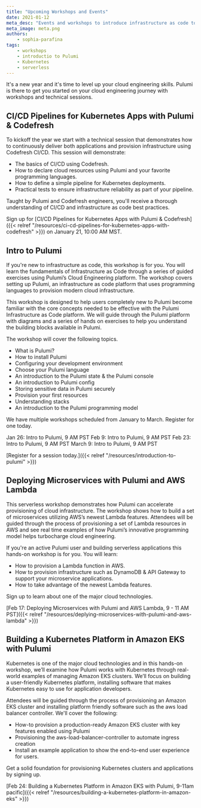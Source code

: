 ```yaml
---
title: "Upcoming Workshops and Events"
date: 2021-01-12
meta_desc: "Events and workshops to introduce infrastructure as code to new users and advanced practitioners."
meta_image: meta.png
authors:
    - sophia-parafina
tags:
    - workshops
    - introductio to Pulumi
    - Kubernetes
    - serverless
---
```


It's a new year and it's time to level up your cloud engineering skills. Pulumi is there to get you started on your cloud engineering journey with workshops and technical sessions.

<!--more-->

## CI/CD Pipelines for Kubernetes Apps with Pulumi & Codefresh

To kickoff the year we start with a technical session that demonstrates how to continuously deliver both applications and provision infrastructure using Codefresh CI/CD. This session will demonstrate:

- The basics of CI/CD using Codefresh.
- How to declare cloud resources using Pulumi and your favorite programming languages.
- How to define a simple pipeline for Kubernetes deployments.
- Practical tests to ensure infrastructure reliability as part of your pipeline.

Taught by Pulumi and Codefresh engineers, you'll receive a thorough understanding of CI/CD and infrastructure as code best practices.

Sign up for [CI/CD Pipelines for Kubernetes Apps with Pulumi & Codefresh]({{< relref "/resources/ci-cd-pipelines-for-kubernetes-apps-with-codefresh" >}}) on January 21, 10:00 AM MST.

## Intro to Pulumi

If you're new to infrastructure as code, this workshop is for you. You will learn the fundamentals of Infrastructure as Code through a series of guided exercises using Pulumi’s Cloud Engineering platform. The workshop covers setting up Pulumi, an infrastructure as code platform that uses programming languages to provision modern cloud infrastructure.

This workshop is designed to help users completely new to Pulumi become familiar with the core concepts needed to be effective with the Pulumi Infrastructure as Code platform. We will guide through the Pulumi platform with diagrams and a series of hands on exercises to help you understand the building blocks available in Pulumi.

The workshop will cover the following topics.

- What is Pulumi?
- How to install Pulumi
- Configuring your development environment
- Choose your Pulumi language
- An introduction to the Pulumi state & the Pulumi console
- An introduction to Pulumi config
- Storing sensitive data in Pulumi securely
- Provision your first resources
- Understanding stacks
- An introduction to the Pulumi programming model

We have multiple workshops scheduled from January to March. Register for one today.

Jan 26: Intro to Pulumi, 9 AM PST
Feb 9: Intro to Pulumi, 9 AM PST
Feb 23: Intro to Pulumi, 9 AM PST
March 9: Intro to Pulumi, 9 AM PST

[Register for a session today.]({{< relref "/resources/introduction-to-pulumi" >}})

## Deploying Microservices with Pulumi and AWS Lambda

This serverless workshop demonstrates how Pulumi can accelerate provisioning of cloud infrastructure. The workshop shows how to build a set of microservices utilizing AWS’s newest Lambda features. Attendees will be guided through the process of provisioning a set of Lambda resources in AWS and see real time examples of how Pulumi’s innovative programming model helps turbocharge cloud engineering.

If you're an active Pulumi user and building serverless applications this hands-on workshop is for you. You will learn:

- How to provision a Lambda function in AWS.
- How to provision infrastructure such as DynamoDB & API Gateway to support your microservice applications.
- How to take advantage of the newest Lambda features.

Sign up to learn about one of the major cloud technologies.

[Feb 17: Deploying Microservices with Pulumi and AWS Lambda, 9 - 11 AM PST]({{< relref "/resources/deplying-microservices-with-pulumi-and-aws-lambda" >}})

## Building a Kubernetes Platform in Amazon EKS with Pulumi

Kubernetes is one of the major cloud technologies and in this hands-on workshop, we’ll examine how Pulumi works with Kubernetes through real-world examples of managing Amazon EKS clusters. We’ll focus on building a user-friendly Kubernetes platform, installing software that makes Kubernetes easy to use for application developers.

Attendees will be guided through the process of provisioning an Amazon EKS cluster and installing platform friendly software such as the aws load balancer controller. We'll cover the following:

- How-to provision a production-ready Amazon EKS cluster with key features enabled using Pulumi
- Provisioning the aws-load-balancer-controller to automate ingress creation
- Install an example application to show the end-to-end user experience for users.

Get a solid foundation for provisioning Kubernetes clusters and applications by signing up.

[Feb 24: Building a Kubernetes Platform in Amazon EKS with Pulumi, 9-11am pacific]({{< relref "/resources/building-a-kubernetes-platform-in-amazon-eks" >}})
